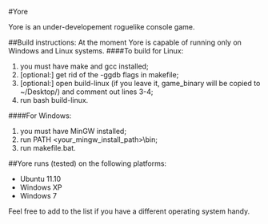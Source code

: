 #Yore

Yore is an under-developement roguelike console game.

##Build instructions:
At the moment Yore is capable of running only on Windows and Linux systems.
####To build for Linux:

1.  you must have make and gcc installed;
2.  [optional:] get rid of the -ggdb flags in makefile;
3.  [optional:] open build-linux (if you leave it, game_binary will be copied to ~/Desktop/) and comment out lines 3-4;
4.  run <re>bash build-linux<re>.

####For Windows:

1.  you must have MinGW installed;
2.  run <re>PATH <your_mingw_install_path>\bin</re>;
3.  run <re>makefile.bat</re>.


##Yore runs (tested) on the following platforms:

 *  Ubuntu 11.10
 *  Windows XP
 *  Windows 7

Feel free to add to the list if you have a different operating system handy.

